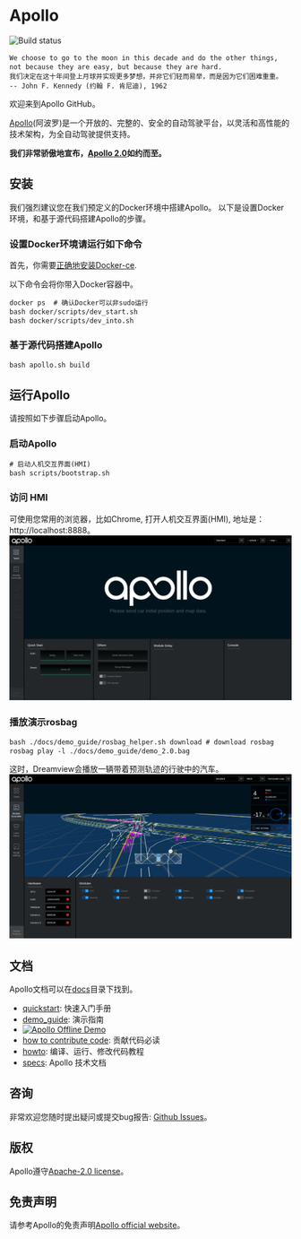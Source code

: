# Apollo

![Build status](https://api.travis-ci.org/ApolloAuto/apollo.svg?branch=master)

```
We choose to go to the moon in this decade and do the other things,
not because they are easy, but because they are hard.
我们决定在这十年间登上月球并实现更多梦想，并非它们轻而易举，而是因为它们困难重重。
-- John F. Kennedy (约翰 F. 肯尼迪), 1962
```

欢迎来到Apollo GitHub。

[Apollo](http://apollo.auto)(阿波罗)是一个开放的、完整的、安全的自动驾驶平台，以灵活和高性能的技术架构，为全自动驾驶提供支持。

**我们非常骄傲地宣布，[Apollo 2.0](https://github.com/ApolloAuto/apollo/releases/tag/v2.0.0)如约而至。**

## 安装

我们强烈建议您在我们预定义的Docker环境中搭建Apollo。
以下是设置Docker环境，和基于源代码搭建Apollo的步骤。

### 设置Docker环境请运行如下命令

首先，你需要[正确地安装Docker-ce](https://github.com/ApolloAuto/apollo/blob/master/docker/scripts/README.md#install-docker).

以下命令会将你带入Docker容器中。
```
docker ps  # 确认Docker可以非sudo运行
bash docker/scripts/dev_start.sh
bash docker/scripts/dev_into.sh
```

### 基于源代码搭建Apollo

```
bash apollo.sh build
```

## 运行Apollo
请按照如下步骤启动Apollo。
### 启动Apollo
```
# 启动人机交互界面(HMI)
bash scripts/bootstrap.sh
```
### 访问 HMI
可使用您常用的浏览器，比如Chrome, 打开人机交互界面(HMI), 地址是：http://localhost:8888。
![Enable bootstrap](docs/demo_guide/images/apollo_bootstrap_screen.png)

### 播放演示rosbag
```
bash ./docs/demo_guide/rosbag_helper.sh download # download rosbag
rosbag play -l ./docs/demo_guide/demo_2.0.bag
```

这时，Dreamview会播放一辆带着预测轨迹的行驶中的汽车。
![Dreamview with Trajectory](docs/demo_guide/images/dv_trajectory.png)

## 文档
Apollo文档可以在[docs](https://github.com/ApolloAuto/apollo/blob/master/docs/)目录下找到。
   * [quickstart](https://github.com/ApolloAuto/apollo/blob/master/docs/quickstart/): 快速入门手册
   * [demo_guide](https://github.com/ApolloAuto/apollo/blob/master/docs/demo_guide/): 演示指南
   * [![Apollo Offline Demo](https://img.youtube.com/vi/Q4BawiLWl8c/0.jpg)](https://www.youtube.com/watch?v=Q4BawiLWl8c)
   * [how to contribute code](https://github.com/ApolloAuto/apollo/blob/master/CONTRIBUTING.md): 贡献代码必读
   * [howto](https://github.com/ApolloAuto/apollo/blob/master/docs/howto/): 编译、运行、修改代码教程
   * [specs](https://github.com/ApolloAuto/apollo/blob/master/docs/specs/): Apollo 技术文档

## 咨询

非常欢迎您随时提出疑问或提交bug报告: [Github Issues](https://github.com/ApolloAuto/apollo/issues)。

## 版权
Apollo遵守[Apache-2.0 license](LICENSE)。

## 免责声明
请参考Apollo的免责声明[Apollo official website](http://apollo.auto/docs/disclaimer_cn.html)。
